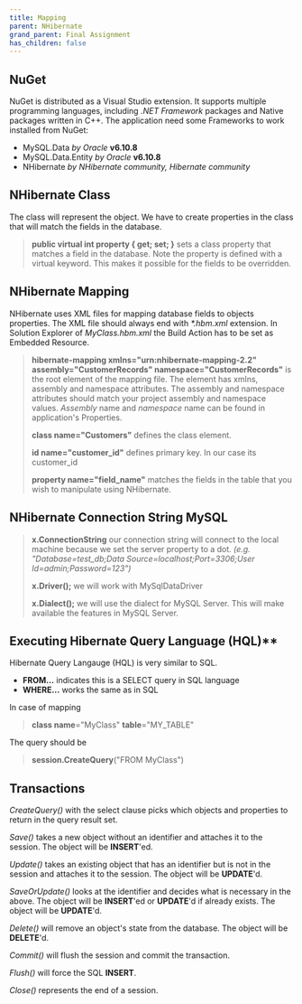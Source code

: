 ```yaml
---
title: Mapping
parent: NHibernate
grand_parent: Final Assignment
has_children: false
---
```


## NuGet

NuGet is distributed as a Visual Studio extension. It supports multiple programming languages, including _.NET Framework_ packages and Native packages written in C++.
The application need some Frameworks to work installed from NuGet:
* MySQL.Data _by Oracle_ **v6.10.8**
* MySQL.Data.Entity _by Oracle_ **v6.10.8**
* NHibernate _by NHibernate community, Hibernate community_

## NHibernate Class

The class will represent the object. We have to create properties in the class that will match the fields in the database. 
> **public virtual int property { get; set; }** sets a class property that matches a field in the database. Note the property is defined with a virtual keyword. This makes it possible for the fields to be overridden.

## NHibernate Mapping

NHibernate uses XML files for mapping database fields to objects properties. The XML file should always end with _*.hbm.xml_ extension. In Solution Explorer of _MyClass.hbm.xml_ the Build Action has to be set as Embedded Resource.
> **hibernate-mapping xmlns="urn:nhibernate-mapping-2.2" assembly="CustomerRecords" namespace="CustomerRecords"** is the root element of the mapping file. The element has xmlns, assembly and namespace attributes. The assembly and namespace attributes should match your project assembly and namespace values. _Assembly_ name and _namespace_ name can be found in application's Properties.
>
> **class name="Customers"** defines the class element.
>
> **id name="customer_id"** defines primary key. In our case its customer_id
>
> **property name="field_name"** matches the fields in the table that you wish to manipulate using NHibernate.

## NHibernate Connection String MySQL

> **x.ConnectionString** our connection string will connect to the local machine because we set the server property to a dot. _(e.g. "Database=test_db;Data Source=localhost;Port=3306;User Id=admin;Password=123")_
>
> **x.Driver<MySqlDataDriver>();** we will work with MySqlDataDriver
>
> **x.Dialect<MySQL55Dialect>();** we will use the dialect for MySQL Server. This will make available the features in MySQL Server.

## Executing Hibernate Query Language (HQL)**

Hibernate Query Langauge (HQL) is very similar to SQL.
* **FROM…** indicates this is a SELECT query in SQL language
* **WHERE…** works the same as in SQL

In case of mapping
> **class name**="MyClass" **table**="MY_TABLE"

The query should be
> **session.CreateQuery**("FROM MyClass")

## Transactions

_CreateQuery()_ with the select clause picks which objects and properties to return in the query result set.

_Save()_ takes a new object without an identifier and attaches it to the session. The object will be **INSERT**'ed.

_Update()_ takes an existing object that has an identifier but is not in the session and attaches it to the session. The object will be **UPDATE**'d.

_SaveOrUpdate()_ looks at the identifier and decides what is necessary in the above. The object will be **INSERT**'ed or **UPDATE**'d if already exists. The object will be **UPDATE**'d.

_Delete()_ will remove an object's state from the database. The object will be **DELETE**'d.

_Commit()_ will flush the session and commit the transaction.

_Flush()_ will force the SQL **INSERT**.

_Close()_ represents the end of a session.